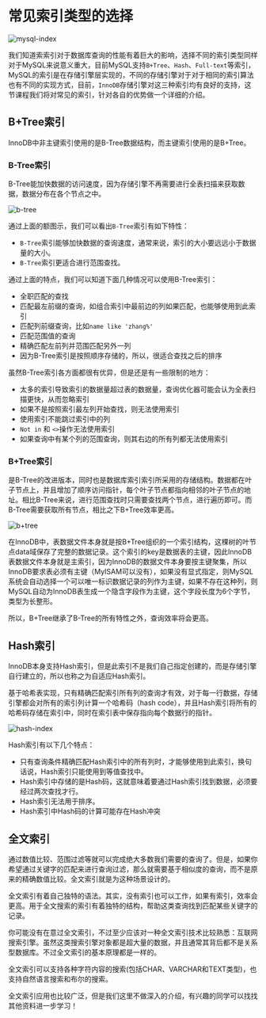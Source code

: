# 常见索引类型的选择

![mysql-index](https://tva1.sinaimg.cn/large/008i3skNgy1grdkkzp83rj307s050aa0.jpg)

我们知道索索引对于数据库查询的性能有着巨大的影响，选择不同的索引类型同样对于MySQL来说意义重大，目前MySQL支持`B+Tree`、`Hash`、`Full-text`等索引，MySQL的索引是在存储引擎层实现的，不同的存储引擎对于对于相同的索引算法也有不同的实现方式，目前，`InnoDB`存储引擎对这三种索引均有良好的支持，这节课程我们将对常见的索引，针对各自的优势做一个详细的介绍。

## B+Tree索引

InnoDB中非主键索引使用的是B-Tree数据结构，而主键索引使用的是B+Tree。

### B-Tree索引

B-Tree能加快数据的访问速度，因为存储引擎不再需要进行全表扫描来获取数据，数据分布在各个节点之中。

![b-tree](https://tva1.sinaimg.cn/large/008i3skNgy1gt3pc6z8xnj30lp0ar3ys.jpg)

通过上面的额图示，我们可以看出`B-Tree`索引有如下特性：

* `B-Tree`索引能够加快数据的查询速度，通常来说，索引的大小要远远小于数据量的大小。
* `B-Tree`索引更适合进行范围查找。

通过上面的特点，我们可以知道下面几种情况可以使用B-Tree索引：

* 全职匹配的查找
* 匹配最左前缀的查询，如组合索引中最前边的列如果匹配，也能够使用到此索引
* 匹配列前缀查询，比如`name like 'zhang%'`
* 匹配范围值的查询
* 精确匹配左前列并范围匹配另外一列
* 因为B-Tree索引是按照顺序存储的，所以，很适合查找之后的排序

虽然B-Tree索引各方面都很有优异，但是还是有一些限制的地方：

* 太多的索引导致索引的数据量超过表的数据量，查询优化器可能会认为全表扫描更快，从而忽略索引
* 如果不是按照索引最左列开始查找，则无法使用索引
* 使用索引不能跳过索引中的列
* `Not in` 和 `<>`操作无法使用索引
* 如果查询中有某个列的范围查询，则其右边的所有列都无法使用索引 

### B+Tree索引

是B-Tree的改进版本，同时也是数据库索引索引所采用的存储结构。数据都在叶子节点上，并且增加了顺序访问指针，每个叶子节点都指向相邻的叶子节点的地址。相比B-Tree来说，进行范围查找时只需要查找两个节点，进行遍历即可。而B-Tree需要获取所有节点，相比之下B+Tree效率更高。

![b+tree](https://tva1.sinaimg.cn/large/008i3skNgy1gt3pliiw88j30mm0b3gm0.jpg)

在InnoDB中，表数据文件本身就是按B+Tree组织的一个索引结构，这棵树的叶节点data域保存了完整的数据记录。这个索引的key是数据表的主键，因此InnoDB表数据文件本身就是主索引，因为InnoDB的数据文件本身要按主键聚集，所以InnoDB要求表必须有主键（MyISAM可以没有），如果没有显式指定，则MySQL系统会自动选择一个可以唯一标识数据记录的列作为主键，如果不存在这种列，则MySQL自动为InnoDB表生成一个隐含字段作为主键，这个字段长度为6个字节，类型为长整形。

所以，B+Tree继承了B-Tree的所有特性之外，查询效率将会更高。

## Hash索引

InnoDB本身支持Hash索引，但是此索引不是我们自己指定创建的，而是存储引擎自行建立的，所以也称之为自适应Hash索引。

基于哈希表实现，只有精确匹配索引所有列的查询才有效，对于每一行数据，存储引擎都会对所有的索引列计算一个哈希码（hash code），并且Hash索引将所有的哈希码存储在索引中，同时在索引表中保存指向每个数据行的指针。

![hash-index](https://tva1.sinaimg.cn/large/008i3skNgy1gt3qe51kt2j30r80ckmys.jpg)

Hash索引有以下几个特点：

* 只有查询条件精确匹配Hash索引中的所有列时，才能够使用到此索引，换句话说，Hash索引只能使用到等值查找中。
* Hash索引中存储的是Hash码，这就意味着要通过Hash索引找到数据，必须要经过两次查找才行。
* Hash索引无法用于排序。
* Hash索引中Hash码的计算可能存在Hash冲突

## 全文索引

通过数值比较、范围过滤等就可以完成绝大多数我们需要的查询了。但是，如果你希望通过关键字的匹配来进行查询过滤，那么就需要基于相似度的查询，而不是原来的精确数值比较。全文索引就是为这种场景设计的。

全文索引有着自己独特的语法。其实，没有索引也可以工作，如果有索引，效率会更高。用于全文搜索的索引有着独特的结构，帮助这类查询找到匹配某些关键字的记录。

你可能没有在意过全文索引，不过至少应该对一种全文索引技术比较熟悉：互联网搜索引擎。虽然这类搜索引擎对象都是超大量的数据，并且通常其背后都不是关系型数据库。不过全文索引的基本原理都是一样的。

全文索引可以支持各种字符内容的搜索(包括CHAR、VARCHAR和TEXT类型)，也支持自然语言搜索和布尔的搜索。

全文索引应用也比较广泛，但是我们这里不做深入的介绍，有兴趣的同学可以找找其他资料进一步学习！
